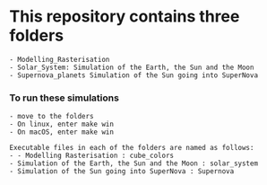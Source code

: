# This repository contains three folders
    - Modelling_Rasterisation
    - Solar_System: Simulation of the Earth, the Sun and the Moon
    - Supernova_planets Simulation of the Sun going into SuperNova

### To run these simulations
    - move to the folders
    - On linux, enter make win
    - On macOS, enter make win

    Executable files in each of the folders are named as follows:
    - - Modelling Rasterisation : cube_colors
    - Simulation of the Earth, the Sun and the Moon : solar_system
    - Simulation of the Sun going into SuperNova : Supernova